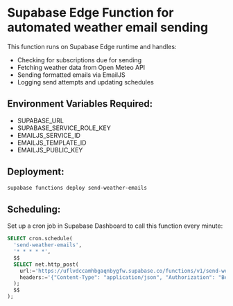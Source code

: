 # Supabase Edge Function for automated weather email sending

This function runs on Supabase Edge runtime and handles:
- Checking for subscriptions due for sending
- Fetching weather data from Open Meteo API  
- Sending formatted emails via EmailJS
- Logging send attempts and updating schedules

## Environment Variables Required:
- SUPABASE_URL
- SUPABASE_SERVICE_ROLE_KEY
- EMAILJS_SERVICE_ID
- EMAILJS_TEMPLATE_ID  
- EMAILJS_PUBLIC_KEY

## Deployment:
```bash
supabase functions deploy send-weather-emails
```

## Scheduling:
Set up a cron job in Supabase Dashboard to call this function every minute:
```sql
SELECT cron.schedule(
  'send-weather-emails',
  '* * * * *',
  $$
  SELECT net.http_post(
    url:='https://uflvdccamhbgaqnbygfw.supabase.co/functions/v1/send-weather-emails',
    headers:='{"Content-Type": "application/json", "Authorization": "Bearer YOUR_SERVICE_KEY"}'::jsonb
  );
  $$
);
```